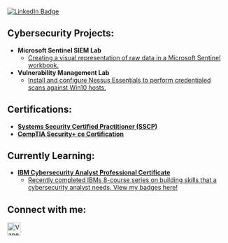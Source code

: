 
 
<br/>  
  <div id="badges">
  <a href="https://www.linkedin.com/in/brisenovanessa/">
    <img src="https://imgur.com/WQZqB0B.png" alt="LinkedIn Badge"/>
    </a>
</div>

<h2>Cybersecurity Projects:</h2>

- <b>Microsoft Sentinel SIEM Lab</b>
  - [Creating a visual representation of raw data in a Microsoft Sentinel workbook.](https://github.com/v4nbrisen0/mssentinelSIEMLab)
- <b>Vulnerability Management Lab</b>
  - [Install and configure Nessus Essentials to perform credentialed scans against Win10 hosts.](https://github.com/v4nbrisen0/vulnMgmt)


<h2>Certifications:</h2>

- <b><a href="https://www.credly.com/badges/cd579dcb-1055-47a0-9538-2be722aae06c/public_url">Systems Security Certified Practitioner (SSCP)</a></b>
- <b><a href="https://www.credly.com/badges/1846e9f2-0ec3-4b7a-96ff-f8fb76b2e414/public_url">CompTIA Security+ ce Certification</a></b>

<h2>Currently Learning:</h2>

- <b><a href="https://www.coursera.org/professional-certificates/ibm-cybersecurity-analyst">IBM Cybersecurity Analyst Professional Certificate</a></b>
  - [Recently completed IBMs 8-course series on building skills that a cybersecurity analyst needs. View my badges here!](https://github.com/v4nbrisen0/ibmCSAcourseprogress/blob/main/README.md)


<h2>Connect with me:</h2>

[<img align="left" alt="Vanessa Briseno | LinkedIn" width="30px" src="https://imgur.com/RQ2b1oh.png" />][linkedin]


[linkedin]: https://www.linkedin.com/in/brisenovanessa/

<!--



-->
